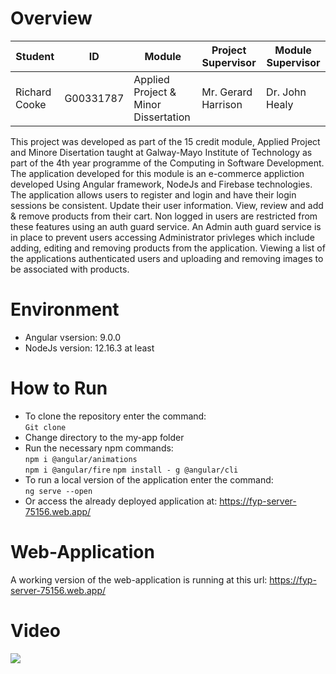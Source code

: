 # Overview
| Student  | ID  | Module  | Project Supervisor  | Module Supervisor  |
|---|---|---|---|---|
| Richard Cooke  | G00331787  | Applied Project & Minor Dissertation  | Mr. Gerard Harrison  | Dr. John Healy |

This project was developed as part of the 15 credit module, Applied Project and Minore Disertation taught at Galway-Mayo Institute of Technology as part of the 4th year programme of the Computing in Software Development. The application developed for this module is an e-commerce appliction developed Using Angular framework, NodeJs and Firebase technologies. The application allows users to register and login and have their login sessions be consistent. Update their user information. View, review and add & remove products from their cart. Non logged in users are restricted from these features using an auth guard service. An Admin auth guard service is in place to prevent users accessing Administrator privleges which include adding, editing and removing products from the application. Viewing a list of the applications authenticated users and uploading and removing images to be associated with products.  

# Environment
* Angular vsersion: 9.0.0
* NodeJs version: 12.16.3 at least

# How to Run

* To clone the repository enter the command:  
```Git clone```
* Change directory to the my-app folder
* Run the necessary npm commands:  
```npm i @angular/animations```   
```npm i @angular/fire```
```npm install - g @angular/cli```
* To run a local version of the application enter the command:  
```ng serve --open```
* Or access the already deployed application at:  https://fyp-server-75156.web.app/


# Web-Application
A working version of the web-application is running at this url: https://fyp-server-75156.web.app/

# Video
[![](https://img.youtube.com/vi/WUEWjwHHnis/0.jpg)](https://www.youtube.com/watch?v=WUEWjwHHnis)

